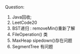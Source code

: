 Question:

1. Java回收;
2. LeetCode20 
3.  BST递归 : removeMin()重新了解
4.  FileOperation() 类
5.  MaxHeap sipedown()存在问题
6.  SegmentTree 有问题
